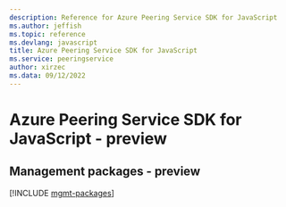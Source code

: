 ```yaml
---
description: Reference for Azure Peering Service SDK for JavaScript
ms.author: jeffish
ms.topic: reference
ms.devlang: javascript
title: Azure Peering Service SDK for JavaScript
ms.service: peeringservice
author: xirzec
ms.data: 09/12/2022
---
```

# Azure Peering Service SDK for JavaScript - preview

## Management packages - preview
[!INCLUDE [mgmt-packages](peering-service-mgmt-index.md)]
